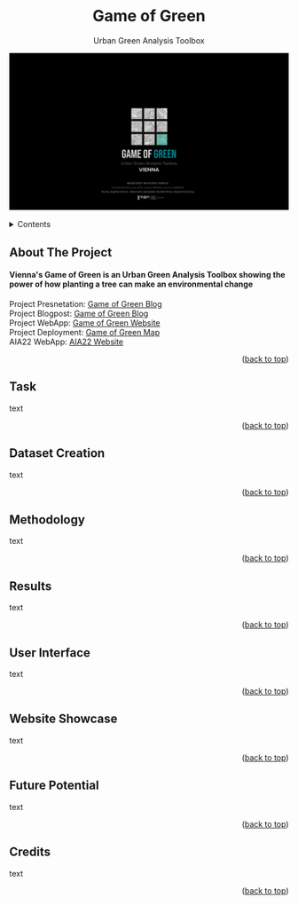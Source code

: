 <div id="top"></div>
<br />
<div align="center">
   </a>
  <h1 align="center">Game of Green</h1>
  Urban Green Analysis Toolbox
  <p align="center">
</div>

![image](images/G4_AS_GameOfGreen.jpg)

<!-- CONTENTS -->
<details>
  <summary>Contents</summary>
  <ol>
    <li><a href="#about-the-project">About The Project</a>
      <ul>
        <li><a href="#project-presnetation">Project Presnetation</a></li>
        <li><a href="#project-blogpost">Project Blogpost</a></li>
        <li><a href="#project-webapp">Project WebApp</a></li>
        <li><a href="#project-deployment">Project Deployment</a></li>
        <li><a href="#aia22-webapp">AIA22 WebApp</a></li>
      </ul>
    <li><a href="#task">Task</a></li>
    <li><a href="#dataset-creation">Dataset Creation</a></li>
    <li><a href="#methodology">Methodology</a></li>
    <li><a href="#results">Results</a></li>
    <li><a href="#user-interface">User Interface</a></li>
    <li><a href="#website-showcase">Website Showcase</a></li>
    <li><a href="#future-potential">Future Potential</a></li>
    <li><a href="#credits">Credits</a></li>
  </ol>
</details>



<!-- ABOUT THE PROJECT -->
## About The Project
#### Vienna's Game of Green is an Urban Green Analysis Toolbox showing the power of how planting a tree can make an environmental change


Project Presnetation:  <a href="https://docs.google.com/presentation/d/1VXSuWvEo91wP0wcBf--FRdPsBqciuY39ze6NryveCgw/edit?usp=sharing" target="_blank">Game of Green Blog</a>  <br>
Project Blogpost:      <a href="https://www.iaacblog.com/programs/game-green-urban-green-analysis-toolbox/" target="_blank">Game of Green Blog</a>  <br>
Project WebApp:        <a href="http://aia22.iaac.net:8080/g8" target="_blank">Game of Green Website</a>  <br>
Project Deployment:    <a href="http://aia22.iaac.net:8080/g8/map" target="_blank">Game of Green Map</a>  <br>
AIA22 WebApp:          <a href="http://aia22.iaac.net:8080/" target="_blank">AIA22 Website</a>  <br>

<p align="right">(<a href="#top">back to top</a>)</p>


<!-- task -->
## Task

text

<p align="right">(<a href="#top">back to top</a>)</p>

<!-- dataset-creation -->
## Dataset Creation

text

<p align="right">(<a href="#top">back to top</a>)</p>

<!-- metholdology -->
## Methodology

text

<p align="right">(<a href="#top">back to top</a>)</p>

<!-- results -->
## Results

text

<p align="right">(<a href="#top">back to top</a>)</p>

<!-- user-interface -->
## User Interface

text

<p align="right">(<a href="#top">back to top</a>)</p>


<!-- website-showcase -->
## Website Showcase

text

<p align="right">(<a href="#top">back to top</a>)</p>


<!-- future-potential -->
## Future Potential

text

<p align="right">(<a href="#top">back to top</a>)</p>


<!-- credits -->
## Credits

text

<p align="right">(<a href="#top">back to top</a>)</p>



